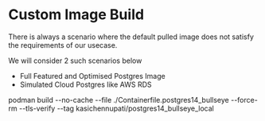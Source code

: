 # Custom Image Build

There is always a scenario where the default pulled image does not satisfy the requirements of our usecase. 

We will consider 2 such scenarios below 

- Full Featured and Optimised Postgres Image
- Simulated Cloud Postgres like AWS RDS

podman build --no-cache --file ./Containerfile.postgres14_bullseye --force-rm --tls-verify --tag kasichennupati/postgres14_bullseye_local